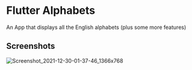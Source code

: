 # Flutter Alphabets

An App that displays all the English alphabets (plus some more features)

## Screenshots

![Screenshot_2021-12-30-01-37-46_1366x768](https://user-images.githubusercontent.com/69672332/147731224-75e1b974-1e96-4128-85d3-c7fd689bc0ab.png)
